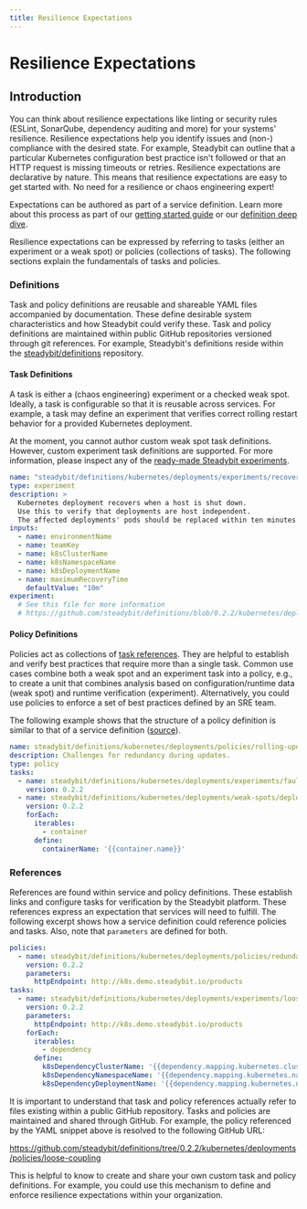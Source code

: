 ```yaml
---
title: Resilience Expectations
---
```


# Resilience Expectations

## Introduction

You can think about resilience expectations like linting or security rules (ESLint, SonarQube, dependency auditing and more) for your systems' resilience. Resilience expectations help you identify issues and (non-) compliance with the desired state. For example, Steadybit can outline that a particular Kubernetes configuration best practice isn't followed or that an HTTP request is missing timeouts or retries. Resilience expectations are declarative by nature. This means that resilience expectations are easy to get started with. No need for a resilience or chaos engineering expert!

Expectations can be authored as part of a service definition. Learn more about this process as part of our [getting started guide](../../getting-started/20-define-resilience-expectations/) or our [definition deep dive](../../use/60-resilience-expectations/20-definition/).



Resilience expectations can be expressed by referring to tasks (either an experiment or a weak spot) or policies (collections of tasks). The following sections explain the fundamentals of tasks and policies.

### Definitions

Task and policy definitions are reusable and shareable YAML files accompanied by documentation. These define desirable system characteristics and how Steadybit could verify these. Task and policy definitions are maintained within public GitHub repositories versioned through git references. For example, Steadybit's definitions reside within the [steadybit/definitions](https://github.com/steadybit/definitions) repository.

#### Task Definitions

A task is either a (chaos engineering) experiment or a checked weak spot. Ideally, a task is configurable so that it is reusable across services. For example, a task may define an experiment that verifies correct rolling restart behavior for a provided Kubernetes deployment.

At the moment, you cannot author custom weak spot task definitions. However, custom experiment task definitions are supported. For more information, please inspect any of the [ready-made Steadybit experiments](https://github.com/steadybit/definitions/blob/0.2.2/kubernetes/deployments/experiments/loose-coupling-to-dependency/task.yml).

```yml
name: "steadybit/definitions/kubernetes/deployments/experiments/recovery-of-single-host"
type: experiment
description: >
  Kubernetes deployment recovers when a host is shut down.
  Use this to verify that deployments are host independent.
  The affected deployments' pods should be replaced within ten minutes – ending with the Kubernetes deployment back in the ready state.
inputs:
  - name: environmentName
  - name: teamKey
  - name: k8sClusterName
  - name: k8sNamespaceName
  - name: k8sDeploymentName
  - name: maximumRecoveryTime
    defaultValue: "10m"
experiment:
  # See this file for more information
  # https://github.com/steadybit/definitions/blob/0.2.2/kubernetes/deployments/experiments/recovery-of-single-host/task.yml
```

#### Policy Definitions

Policies act as collections of [task references](./#references). They are helpful to establish and verify best practices that require more than a single task. Common use cases combine both a weak spot and an experiment task into a policy, e.g., to create a unit that combines analysis based on configuration/runtime data (weak spot) and runtime verification (experiment). Alternatively, you could use policies to enforce a set of best practices defined by an SRE team.

The following example shows that the structure of a policy definition is similar to that of a service definition ([source](https://github.com/steadybit/definitions/blob/0.2.2/kubernetes/deployments/policies/rolling-update/policy.yml)).

```yml
name: steadybit/definitions/kubernetes/deployments/policies/rolling-update
description: Challenges for redundancy during updates.
type: policy
tasks:
  - name: steadybit/definitions/kubernetes/deployments/experiments/faultless-redundancy-rolling-update
    version: 0.2.2
  - name: steadybit/definitions/kubernetes/deployments/weak-spots/deployment-strategy
    version: 0.2.2
    forEach:
      iterables:
        - container
      define:
        containerName: '{{container.name}}'
```

### References

References are found within service and policy definitions. These establish links and configure tasks for verification by the Steadybit platform. These references express an expectation that services will need to fulfill. The following excerpt shows how a service definition could reference policies and tasks. Also, note that `parameters` are defined for both.

```yml
policies:
  - name: steadybit/definitions/kubernetes/deployments/policies/redundancy-pod
    version: 0.2.2
    parameters:
      httpEndpoint: http://k8s.demo.steadybit.io/products
tasks:
  - name: steadybit/definitions/kubernetes/deployments/experiments/loose-coupling-to-dependency
    version: 0.2.2
    parameters:
      httpEndpoint: http://k8s.demo.steadybit.io/products
    forEach:
      iterables:
        - dependency
      define:
        k8sDependencyClusterName: '{{dependency.mapping.kubernetes.cluster}}'
        k8sDependencyNamespaceName: '{{dependency.mapping.kubernetes.namespace}}'
        k8sDependencyDeploymentName: '{{dependency.mapping.kubernetes.deployment}}'
```

It is important to understand that task and policy references actually refer to files existing within a public GitHub repository. Tasks and policies are maintained and shared through GitHub. For example, the policy referenced by the YAML snippet above is resolved to the following GitHub URL:

https://github.com/steadybit/definitions/tree/0.2.2/kubernetes/deployments/policies/loose-coupling

This is helpful to know to create and share your own custom task and policy definitions. For example, you could use this mechanism to define and enforce resilience expectations within your organization.
